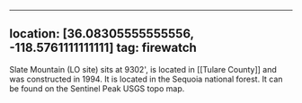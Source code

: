 
---
location: [36.08305555555556, -118.5761111111111]
tag: firewatch
---

Slate Mountain (LO site) sits at 9302', is located in [[Tulare County]] and was constructed in 1994. It is located in the Sequoia national forest. It can be found on the Sentinel Peak USGS topo map.

